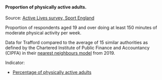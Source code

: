 #### Proportion of physically active adults.

Source: <a href="https://www.sportengland.org/know-your-audience/data/active-lives" target="_blank">Active Lives survey, Sport England</a>

Proportion of respondents aged 19 and over doing at least 150 minutes of moderate physical activity per week.

Data for Trafford compared to the average of 15 similar authorities as defined by the Chartered Institute of Public Finance and Accountancy (CIPFA) in their <a href='https://www.cipfa.org/services/cipfastats/nearest-neighbour-model' target='_blank'>nearest neighbours model</a> from 2019.
 
Indicator:

* <a href="https://fingertips.phe.org.uk/search/93014#page/6/gid" target="_blank"> Percentage of physically active adults </a>